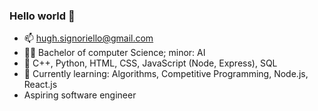 ### Hello world 👋

- 📫 hugh.signoriello@gmail.com
- 👨‍🎓 Bachelor of computer Science; minor: AI
- 💬 C++, Python, HTML, CSS, JavaScript (Node, Express), SQL
- 🌱 Currently learning: Algorithms, Competitive Programming, Node.js, React.js
- Aspiring software engineer

<!--
**hughmancoder/hughmancoder** is a ✨ _special_ ✨ repository because its `README.md` (this file) appears on your GitHub profile.

Here are some ideas to get you started:

- 🔭 I’m currently working on ...
- 🌱 I’m currently learning ...
- 👯 I’m looking to collaborate on ...
- 🤔 I’m looking for help with ...
- 💬 Ask me about ...
- 📫 How to reach me: ...
- 😄 Pronouns: ...
- ⚡ Fun fact: ...
-->

